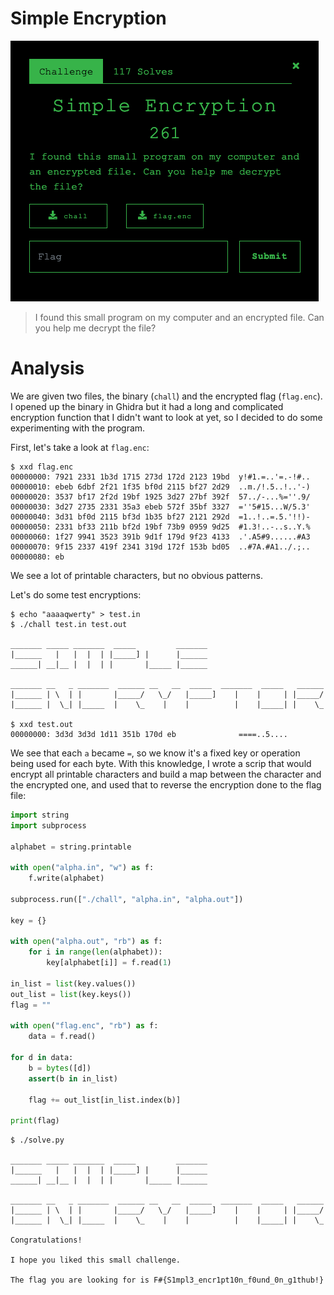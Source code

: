 # Simple Encryption

![description](img/desc.png)

> I found this small program on my computer and an encrypted file. Can you help me decrypt the file?

# Analysis

We are given two files, the binary (`chall`) and the encrypted flag (`flag.enc`). I opened up the binary in Ghidra but it had a long and complicated encryption function that I didn't want to look at yet, so I decided to do some experimenting with the program.

First, let's take a look at `flag.enc`:

```
$ xxd flag.enc
00000000: 7921 2331 1b3d 1715 273d 172d 2123 19bd  y!#1.=..'=.-!#..
00000010: ebeb 6dbf 2f21 1f35 bf0d 2115 bf27 2d29  ..m./!.5..!..'-)
00000020: 3537 bf17 2f2d 19bf 1925 3d27 27bf 392f  57../-...%=''.9/
00000030: 3d27 2735 2331 35a3 ebeb 572f 35bf 3327  =''5#15...W/5.3'
00000040: 3d31 bf0d 2115 bf3d 1b35 bf27 2121 292d  =1..!..=.5.'!!)-
00000050: 2331 bf33 211b bf2d 19bf 73b9 0959 9d25  #1.3!..-..s..Y.%
00000060: 1f27 9941 3523 391b 9d1f 179d 9f23 4133  .'.A5#9......#A3
00000070: 9f15 2337 419f 2341 319d 172f 153b bd05  ..#7A.#A1../.;..
00000080: eb
```

We see a lot of printable characters, but no obvious patterns.

Let's do some test encryptions:

```
$ echo "aaaaqwerty" > test.in
$ ./chall test.in test.out

_______ _____ _______  _____         _______
|______   |   |  |  | |_____] |      |______
______| __|__ |  |  | |       |_____ |______

_______ __   _ _______  ______ __   __  _____  _______  _____   ______
|______ | \  | |       |_____/   \_/   |_____]    |    |     | |_____/
|______ |  \_| |_____  |    \_    |    |          |    |_____| |    \_

$ xxd test.out
00000000: 3d3d 3d3d 1d11 351b 170d eb              ====..5....
```

We see that each `a` became `=`, so we know it's a fixed key or operation being used for each byte. With this knowledge, I wrote a scrip that would encrypt all printable characters and build a map between the character and the encrypted one, and used that to reverse the encryption done to the flag file:

```py
import string
import subprocess

alphabet = string.printable

with open("alpha.in", "w") as f:
    f.write(alphabet)

subprocess.run(["./chall", "alpha.in", "alpha.out"])

key = {}

with open("alpha.out", "rb") as f:
    for i in range(len(alphabet)):
        key[alphabet[i]] = f.read(1)

in_list = list(key.values())
out_list = list(key.keys())
flag = ""

with open("flag.enc", "rb") as f:
    data = f.read()

for d in data:
    b = bytes([d])
    assert(b in in_list)

    flag += out_list[in_list.index(b)]

print(flag)
```

```
$ ./solve.py

_______ _____ _______  _____         _______
|______   |   |  |  | |_____] |      |______
______| __|__ |  |  | |       |_____ |______

_______ __   _ _______  ______ __   __  _____  _______  _____   ______
|______ | \  | |       |_____/   \_/   |_____]    |    |     | |_____/
|______ |  \_| |_____  |    \_    |    |          |    |_____| |    \_

Congratulations!

I hope you liked this small challenge.

The flag you are looking for is F#{S1mpl3_encr1pt10n_f0und_0n_g1thub!}

```
